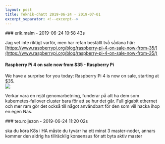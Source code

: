 ```yaml
---
layout: post
title: Teknik-chatt 2019-06-24 - 2019-07-01
excerpt_separator: <!--excerpt-->
---
```

<section class="message" markdown="1">
### erik.malm - 2019-06-24 10:58 43s

Jag vet inte riktigt varför, men har refan beställt två sådana här:
[https://www.raspberrypi.org/blog/raspberry-pi-4-on-sale-now-from-35/](https://www.raspberrypi.org/blog/raspberry-pi-4-on-sale-now-from-35/)

<div class="attachment"><h4>Raspberry Pi 4 on sale now from $35 - Raspberry Pi</h4><div class="text">We have a surprise for you today: Raspberry Pi 4 is now on sale, starting at $35.</div>
<a href="https://www.raspberrypi.org/blog/raspberry-pi-4-on-sale-now-from-35/"><img src="https://www.raspberrypi.org/app/uploads/2019/06/HERO-ALT-500x357.jpg" fallback="Raspberry Pi 4 on sale now from $35 - Raspberry Pi"/></a></div>
    
Verkar vara en rejäl genomarbetning, funderar på att ha dem som kubernetes-failover cluster bara för att se hur det går.  Full gigabit ethernet och mer ram gör det också till något användbart för den som vill hacka ihop en egen Nas.
</section>
<section class="message" markdown="1">
### teo.roijezon - 2019-06-24 11:20 02s

ska du köra K8s i HA måste du tyvärr ha ett minst 3 master-noder, annars kommer den aldrig ha tillräcklig konsensus för att byta aktiv master

<!--excerpt-->
</section>
